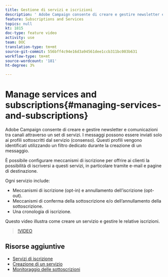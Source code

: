 ```yaml
---
title: Gestione di servizi e iscrizioni
description: ' Adobe Campaign consente di creare e gestire newsletter e comunicazioni tra canali attraverso un set di servizi. Questo video illustra come creare un servizio e gestire le relative iscrizioni in  Adobe Campaign Standard (ACS).'
feature: Subscriptions and Services
topics: null
kt: 1815
doc-type: feature video
activity: use
team: DOC
translation-type: tm+mt
source-git-commit: 556bff4c94e16d3a94561dee1ccb311bc003b631
workflow-type: tm+mt
source-wordcount: '181'
ht-degree: 3%

---
```



# Manage services and subscriptions{#managing-services-and-subscriptions}

 Adobe Campaign consente di creare e gestire newsletter e comunicazioni tra canali attraverso un set di servizi. I messaggi possono essere inviati solo ai profili sottoscritti dal servizio (consenso). Questi profili vengono identificati utilizzando un filtro dedicato durante la creazione di un messaggio.

È possibile configurare meccanismi di iscrizione per offrire ai clienti la possibilità di iscriversi a questi servizi, in particolare tramite e-mail e pagine di destinazione.

Ogni servizio include:

* Meccanismi di iscrizione (opt-in) e annullamento dell’iscrizione (opt-out).
* Meccanismi di conferma della sottoscrizione e/o dell’annullamento della sottoscrizione.
* Una cronologia di iscrizione.

Questo video illustra come creare un servizio e gestire le relative iscrizioni.

>[!VIDEO](https://video.tv.adobe.com/v/24673?quality=12)

## Risorse aggiuntive

* [Servizi di iscrizione](https://docs.adobe.com/content/help/en/campaign-standard/using/managing-processes-and-data/data-management-activities/subscription-services.html)
* [Creazione di un servizio](https://docs.adobe.com/content/help/en/campaign-standard/using/profiles-and-audiences/managing-subscriptions/creating-a-service.html)
* [Monitoraggio delle sottoscrizioni](https://docs.adobe.com/content/help/en/campaign-standard/using/profiles-and-audiences/managing-subscriptions/monitoring-subscriptions.html)
